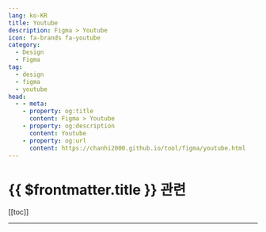 ```yaml
---
lang: ko-KR
title: Youtube
description: Figma > Youtube
icon: fa-brands fa-youtube
category:
  - Design
  - Figma
tag: 
  - design
  - figma
  - youtube
head:
  - - meta:
    - property: og:title
      content: Figma > Youtube
    - property: og:description
      content: Youtube
    - property: og:url
      content: https://chanhi2000.github.io/tool/figma/youtube.html
---
```


# {{ $frontmatter.title }} 관련

[[toc]]

---

<MyYouTubeItems jsonName="yu-MaterialDesign" /><!-- Material Design -->
<MyYouTubeItems jsonName="yu-MaxProgramming" /><!-- Max Programming -->
<MyYouTubeItems jsonName="yu-PhilippLackner" /><!-- Philipp Lackner -->
<MyYouTubeItems jsonName="yu-ZeroToMastery" /><!-- Zero To Mastery -->
<MyYouTubeItems jsonName="yu-uxpeak" /><!-- uxpeak -->
<MyYouTubeItems jsonName="yu-UXUIDesign" /><!-- Madia Designer -->
<MyYouTubeItems jsonName="yu-thoughtbot" /><!-- thoughtbot -->
<MyYouTubeItems jsonName="yu-envatotuts" /><!-- Envato Tuts+ -->
<MyYouTubeItems jsonName="yu-rinodeboer" /><!-- Rino de Boer -->
<MyYouTubeItems jsonName="yu-learnwithjason" /><!-- Learn With Jason -->
<MyYouTubeItems jsonName="yu-IulianPistolDesign" /><!-- Iulian Pistol -->
<MyYouTubeItems jsonName="yu-jejucodingcamp" /><!-- 제주코딩베이스캠프 -->
<MyYouTubeItems jsonName="yu-TDSunshine" /><!-- TD Sunshine -->

<TagLinks />